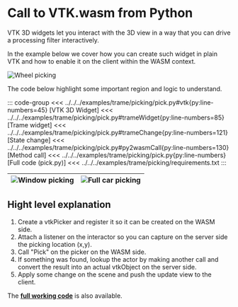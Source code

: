# Call to VTK.wasm from Python

VTK 3D widgets let you interact with the 3D view in a way that you can drive a processing filter interactively.

In the example below we cover how you can create such widget in plain VTK and how to enable it on the client within the WASM context.

![Wheel picking](/assets/images/trame/pick1.png)

The code below highlight some important region and logic to understand.

::: code-group
<<< ../../../examples/trame/picking/pick.py#vtk{py:line-numbers=45} [VTK 3D Widget]
<<< ../../../examples/trame/picking/pick.py#trameWidget{py:line-numbers=85} [Trame widget]
<<< ../../../examples/trame/picking/pick.py#trameChange{py:line-numbers=121} [State change]
<<< ../../../examples/trame/picking/pick.py#py2wasmCall{py:line-numbers=130} [Method call]
<<< ../../../examples/trame/picking/pick.py{py:line-numbers} [Full code (pick.py)]
<<< ../../../examples/trame/picking/requirements.txt
:::

| ![Window picking](/assets/images/trame/pick3.png) | ![Full car picking](/assets/images/trame/pick2.png) |
| -- | -- | 

## Hight level explanation

1. Create a vtkPicker and register it so it can be created on the WASM side.
2. Attach a listener on the interactor so you can capture on the server side the picking location (x,y).
3. Call "Pick" on the picker on the WASM side.
4. If something was found, lookup the actor by making another call and convert the result into an actual vtkObject on the server side. 
5. Apply some change on the scene and push the update view to the client.

The [__full working code__](https://github.com/Kitware/vtk-wasm/tree/main/examples/trame/picking) is also available. 